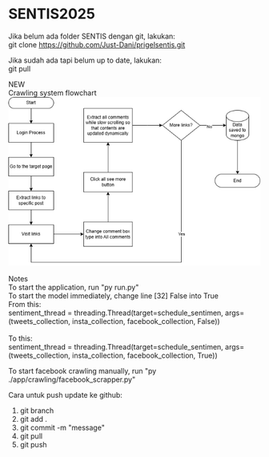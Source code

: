 ﻿# SENTIS2025
Jika belum ada folder SENTIS dengan git, lakukan: <br />
git clone https://github.com/Just-Dani/prigelsentis.git

Jika sudah ada tapi belum up to date, lakukan: <br />
git pull

NEW <br />
Crawling system flowchart <br />
![alt text](https://github.com/Just-Dani/prigelsentis/blob/main/facebookflowchart.png?raw=true)

Notes <br />
To start the application, run "py run.py" <br />
To start the model immediately, change line [32] False into True <br />
From this: <br />
sentiment_thread = threading.Thread(target=schedule_sentimen, args=(tweets_collection, insta_collection, facebook_collection, False)) <br /> <br />
To this: <br />
sentiment_thread = threading.Thread(target=schedule_sentimen, args=(tweets_collection, insta_collection, facebook_collection, True)) <br />
    
To start facebook crawling manually, run "py ./app/crawling/facebook_scrapper.py" <br />

Cara untuk push update ke github:
1. git branch
2. git add .
3. git commit -m "message"
4. git pull
5. git push
